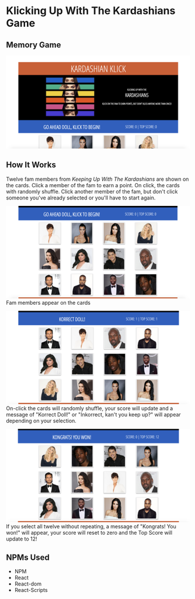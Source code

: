 # Klicking Up With The Kardashians Game
## Memory Game
![ScreenShot](public/assets/images/HomeScreen.jpg)

## How It Works
Twelve fam members from *Keeping Up With The Kardashians* are shown on the cards.
Click a member of the fam to earn a point. On click, the cards with randomly shuffle. Click another member of the fam, but don't click someone you've already selected or you'll have to start again.

![ScreenShot](public/assets/images/DashCards.jpg)
Fam members appear on the cards

![ScreenShot](public/assets/images/DashCards1.jpg)
On-click the cards will randomly shuffle, your score will update and a message of "Korrect Doll!" or "Inkorrect, kan't you keep up?" will appear depending on your selection.

![ScreenShot](public/assets/images/DashCardsWinner.jpg)
If you select all twelve without repeating, a message of "Kongrats! You won!" will appear, your score will reset to zero and the Top Score will update to 12!

## NPMs Used
* NPM
* React
* React-dom
* React-Scripts
